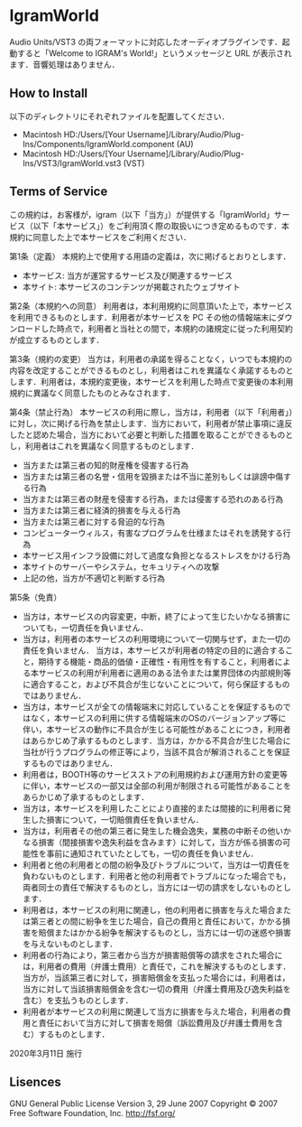 # IgramWorld
Audio Units/VST3 の両フォーマットに対応したオーディオプラグインです．起動すると「Welcome to IGRAM's World!」というメッセージと URL が表示されます．音響処理はありません．

## How to Install
以下のディレクトリにそれぞれファイルを配置してください．
- Macintosh HD:/Users/[Your Username]/Library/Audio/Plug-Ins/Components/IgramWorld.component (AU)
- Macintosh HD:/Users/[Your Username]/Library/Audio/Plug-Ins/VST3/IgramWorld.vst3 (VST)

## Terms of Service
この規約は，お客様が，igram（以下「当方」）が提供する「IgramWorld」サービス（以下「本サービス」）をご利用頂く際の取扱いにつき定めるものです．本規約に同意した上で本サービスをご利用ください．

第1条（定義）
本規約上で使用する用語の定義は，次に掲げるとおりとします．
- 本サービス: 当方が運営するサービス及び関連するサービス
- 本サイト: 本サービスのコンテンツが掲載されたウェブサイト

第2条（本規約への同意）
利用者は，本利用規約に同意頂いた上で，本サービスを利用できるものとします．利用者が本サービスを PC その他の情報端末にダウンロードした時点で，利用者と当社との間で，本規約の諸規定に従った利用契約が成立するものとします．

第3条（規約の変更）
当方は，利用者の承諾を得ることなく，いつでも本規約の内容を改定することができるものとし，利用者はこれを異議なく承諾するものとします．利用者は，本規約変更後，本サービスを利用した時点で変更後の本利用規約に異議なく同意したものとみなされます．

第4条（禁止行為）
本サービスの利用に際し，当方は，利用者（以下「利用者」）に対し，次に掲げる行為を禁止します．当方において，利用者が禁止事項に違反したと認めた場合，当方において必要と判断した措置を取ることができるものとし，利用者はこれを異議なく同意するものとします．
- 当方または第三者の知的財産権を侵害する行為
- 当方または第三者の名誉・信用を毀損または不当に差別もしくは誹謗中傷する行為
- 当方または第三者の財産を侵害する行為，または侵害する恐れのある行為
- 当方または第三者に経済的損害を与える行為
- 当方または第三者に対する脅迫的な行為
- コンピューターウィルス，有害なプログラムを仕様またはそれを誘発する行為
- 本サービス用インフラ設備に対して過度な負担となるストレスをかける行為
- 本サイトのサーバーやシステム，セキュリティへの攻撃 
- 上記の他，当方が不適切と判断する行為

第5条（免責）
- 当方は，本サービスの内容変更，中断，終了によって生じたいかなる損害についても，一切責任を負いません．
- 当方は，利用者の本サービスの利用環境について一切関与せず，また一切の責任を負いません．
当方は，本サービスが利用者の特定の目的に適合すること，期待する機能・商品的価値・正確性・有用性を有すること，利用者による本サービスの利用が利用者に適用のある法令または業界団体の内部規則等に適合すること，および不具合が生じないことについて，何ら保証するものではありません．
- 当方は，本サービスが全ての情報端末に対応していることを保証するものではなく，本サービスの利用に供する情報端末のOSのバージョンアップ等に伴い，本サービスの動作に不具合が生じる可能性があることにつき，利用者はあらかじめ了承するものとします．当方は，かかる不具合が生じた場合に当社が行うプログラムの修正等により，当該不具合が解消されることを保証するものではありません．
- 利用者は，BOOTH等のサービスストアの利用規約および運用方針の変更等に伴い，本サービスの一部又は全部の利用が制限される可能性があることをあらかじめ了承するものとします．
- 当方は，本サービスを利用したことにより直接的または間接的に利用者に発生した損害について，一切賠償責任を負いません．
- 当方は，利用者その他の第三者に発生した機会逸失，業務の中断その他いかなる損害（間接損害や逸失利益を含みます）に対して，当方が係る損害の可能性を事前に通知されていたとしても，一切の責任を負いません．
- 利用者と他の利用者との間の紛争及びトラブルについて，当方は一切責任を負わないものとします．利用者と他の利用者でトラブルになった場合でも，両者同士の責任で解決するものとし，当方には一切の請求をしないものとします．
- 利用者は，本サービスの利用に関連し，他の利用者に損害を与えた場合または第三者との間に紛争を生じた場合，自己の費用と責任において，かかる損害を賠償またはかかる紛争を解決するものとし，当方には一切の迷惑や損害を与えないものとします．
- 利用者の行為により，第三者から当方が損害賠償等の請求をされた場合には，利用者の費用（弁護士費用）と責任で，これを解決するものとします．当方が，当該第三者に対して，損害賠償金を支払った場合には，利用者は，当方に対して当該損害賠償金を含む一切の費用（弁護士費用及び逸失利益を含む）を支払うものとします．
- 利用者が本サービスの利用に関連して当方に損害を与えた場合，利用者の費用と責任において当方に対して損害を賠償（訴訟費用及び弁護士費用を含む）するものとします．

2020年3月11日 施行

## Lisences
GNU General Public License
Version 3, 29 June 2007
Copyright © 2007 Free Software Foundation, Inc. <http://fsf.org/>

